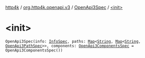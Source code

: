 [http4k](../../index.md) / [org.http4k.openapi.v3](../index.md) / [OpenApi3Spec](index.md) / [&lt;init&gt;](./-init-.md)

# &lt;init&gt;

`OpenApi3Spec(info: `[`InfoSpec`](../../org.http4k.openapi/-info-spec/index.md)`, paths: `[`Map`](https://kotlinlang.org/api/latest/jvm/stdlib/kotlin.collections/-map/index.html)`<`[`String`](https://kotlinlang.org/api/latest/jvm/stdlib/kotlin/-string/index.html)`, `[`Map`](https://kotlinlang.org/api/latest/jvm/stdlib/kotlin.collections/-map/index.html)`<`[`String`](https://kotlinlang.org/api/latest/jvm/stdlib/kotlin/-string/index.html)`, `[`OpenApi3PathSpec`](../-open-api3-path-spec/index.md)`>>, components: `[`OpenApi3ComponentsSpec`](../-open-api3-components-spec/index.md)` = OpenApi3ComponentsSpec())`